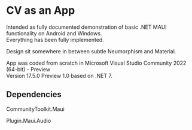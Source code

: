 # CV as an App    

Intended as fully documented demonstration of basic .NET MAUI functionality on Android and Windows.   
Everything has been fully implemented.   

Design sit somewhere in between subtle Neumorphism and Material.     

App was coded from scratch in Microsoft Visual Studio Community 2022 (64-bit) - Preview    
Version 17.5.0 Preview 1.0 based on .NET 7.   


## Dependencies    

CommunityToolkit.Maui    

Plugin.Maui.Audio    
